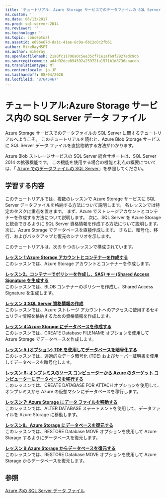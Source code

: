 ```yaml
---
title: 'チュートリアル: Azure Storage サービスでのデータファイルの SQL Server |Microsoft Docs'
ms.custom: ''
ms.date: 06/13/2017
ms.prod: sql-server-2014
ms.reviewer: ''
ms.technology: ''
ms.topic: conceptual
ms.assetid: e69be67d-da1c-41ae-8c9a-6b12c8c2fb61
author: MikeRayMSFT
ms.author: mikeray
ms.openlocfilehash: 21a0fc11706a0c5ee35cf71e1af69f2927adc9db
ms.sourcegitcommit: ad4d92dce894592a259721a1571b1d8736abacdb
ms.translationtype: MT
ms.contentlocale: ja-JP
ms.lasthandoff: 08/04/2020
ms.locfileid: "87645467"
---
```

# <a name="tutorial-sql-server-data-files-in-azure-storage-service"></a>チュートリアル:Azure Storage サービス内の SQL Server データ ファイル
  Azure Storage サービスでのデータファイルの SQL Server に関するチュートリアルへようこそ。 このチュートリアルを読むと、Azure Blob Storage サービスに SQL Server データ ファイルを直接格納する方法がわかります。  
  
 Azure Blob ストレージサービスの SQL Server 統合サポートは、SQL Server 2014 の拡張機能です。 この機能を使用する場合の機能と利点の概要については、「 [Azure でのデータファイルの SQL Server](databases/sql-server-data-files-in-microsoft-azure.md)」を参照してください。  
  
## <a name="what-you-will-learn"></a>学習する内容  
 このチュートリアルでは、複数のレッスンで Azure Storage サービスに SQL Server データファイルを格納する方法について説明します。 各レッスンでは特定のタスクに重点を置きます。 まず、Azure でストレージアカウントとコンテナーを作成する方法について説明します。 次に、SQL Server を Azure Storage と統合できるように SQL Server 資格情報を作成する方法について説明します。 次に、Azure Storage でデータベースを直接作成します。 さらに、暗号化、移行、およびバックアップと復元のシナリオを示します。  
  
 このチュートリアルは、次の 9 つのレッスンで構成されています。  
  
 **[レッスン 1:Azure Storage アカウントとコンテナーを作成する](../tutorials/lesson-1-create-windows-azure-storage-account-and-container.md)**  
 このレッスンでは、Azure Storage アカウントとコンテナーを作成します。  
  
 **[レッスン2。コンテナーでポリシーを作成し、SAS&#41; キー &#40;Shared Access Signature を生成する](lesson-1-create-stored-access-policy-and-shared-access-signature.md)**  
 このレッスンでは、BLOB コンテナーのポリシーを作成し、Shared Access Signature を生成します。  
  
 **[レッスン 3:SQL Server 資格情報の作成](lesson-2-create-a-sql-server-credential-using-a-shared-access-signature.md)**  
 このレッスンでは、Azure ストレージ アカウントへのアクセスに使用するセキュリティ情報を格納するための資格情報を作成します。  
  
 **[レッスン 4:Azure Storage にデータベースを作成する](../relational-databases/lesson-3-database-backup-to-url.md)**  
 このレッスンでは、CREATE Database FILENAME オプションを使用して Azure Storage でデータベースを作成します。  
  
 **[レッスン 5.&#40;オプション&#41; TDE を使用してデータベースを暗号化する](../relational-databases/lesson-4-restore-database-to-virtual-machine-from-url.md)**  
 このレッスンでは、透過的なデータ暗号化 (TDE) およびサーバー証明書を使用してデータベースを暗号化します。  
  
 **[レッスン 6: オンプレミスのソース コンピューターから Azure のターゲット コンピューターにデータベースを移行する](lesson-5-backup-database-using-file-snapshot-backup.md)**  
 このレッスンでは、CREATE DATABASE FOR ATTACH オプションを使用して、オンプレミスから Azure の仮想マシンにデータベースを移行します。  
  
 **[レッスン 7: Azure Storage にデータ ファイルを移動する](../relational-databases/lesson-6-generate-activity-and-backup-log-using-file-snapshot-backup.md)**  
 このレッスンでは、ALTER DATABASE ステートメントを使用して、データファイルを Azure Storage に移動します。  
  
 **[レッスン8。Azure Storage にデータベースを復元する](../relational-databases/lesson-7-restore-a-database-to-a-point-in-time.md)**  
 このレッスンでは、RESTORE Database MOVE オプションを使用して Azure Storage するようにデータベースを復元します。  
  
 **[レッスン 9.Azure Storage からデータベースを復元する](lesson-8-restore-as-new-database-from-log-backup.md)**  
 このレッスンでは、RESTORE Database MOVE オプションを使用して Azure Storage からデータベースを復元します。  
  
## <a name="see-also"></a>参照  
 [Azure 内の SQL Server データ ファイル](databases/sql-server-data-files-in-microsoft-azure.md)  
  
  

